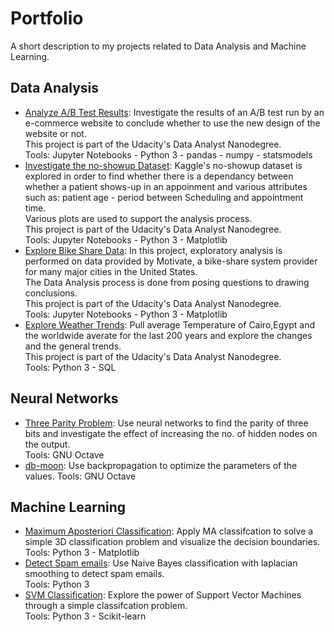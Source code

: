 # Portfolio
A short description to my projects related to Data Analysis and Machine Learning.

## Data Analysis
- [Analyze A/B Test Results](%5BDAND%5DAnalyze%20A%7CB%20Test%20Results/%5BDAND%5Danalyze_ab_test_results_notebook.ipynb): Investigate the results of an A/B test run by an e-commerce website to conclude whether to use the new design of the website or not.<br>
This project is part of the Udacity's Data Analyst Nanodegree.<br>
Tools: Jupyter Notebooks - Python 3 - pandas - numpy - statsmodels
- [Investigate the no-showup Dataset](%5BDAND%5DInvestigate%20the%20no-showup%20Dataset/%5BDAND%5Dinvestigate-a-dataset.ipynb): Kaggle's no-showup dataset is explored in order to find whether there is a dependancy between whether a patient shows-up in an appoinment and various attributes such as: patient age - period between Scheduling and appointment time.<br>
Various plots are used to support the analysis process.<br>
This project is part of the Udacity's Data Analyst Nanodegree.<br>
Tools: Jupyter Notebooks - Python 3 - Matplotlib
- [Explore Bike Share Data](%5BDAND%5DExplore%20Bike%20Share%20Data/%5BDAND%5Dbike_share_analysis.ipynb): In this project, exploratory analysis is performed on data provided by Motivate, a bike-share system provider for many major cities in the United States.<br>
The Data Analysis process is done from posing questions to drawing conclusions.<br>
This project is part of the Udacity's Data Analyst Nanodegree.<br>
Tools: Jupyter Notebooks - Python 3 - Matplotlib
- [Explore Weather Trends](%5BDAND%5DExplore%20Weather%20Trends/%5BDAND%5Dexplore_weather_trends.py): Pull average Temperature of Cairo,Egypt and the worldwide averate for the last 200 years and explore the changes and the general trends.<br>
This project is part of the Udacity's Data Analyst Nanodegree.<br>
Tools: Python 3 - SQL

## Neural Networks
- [Three Parity Problem](solveThreeParityProblem.m): Use neural networks to find the parity of three bits and investigate the effect of increasing the no. of hidden nodes on the output.<br>
Tools: GNU Octave
- [db-moon](solveDBmoonProblem.m): Use backpropagation to optimize the parameters of the values.
Tools: GNU Octave

## Machine Learning
- [Maximum Aposteriori Classification](%5BML%5DMAP%20classification/MAP_classification.py): Apply MA classifcation to solve a simple 3D classification problem 
and visualize the decision boundaries.<br>
Tools: Python 3 - Matplotlib
- [Detect Spam emails](%5BML%5DDetect%20spam%20mails/NaiveBayes.py): Use Naive Bayes classification with laplacian smoothing to detect spam emails.<br>
Tools: Python 3
- [SVM Classification](%5BML%5DSupport%20Vector%20Machines/SVM.py): Explore the power of Support Vector Machines through a simple classifcation problem.<br>
Tools: Python 3 - Scikit-learn
